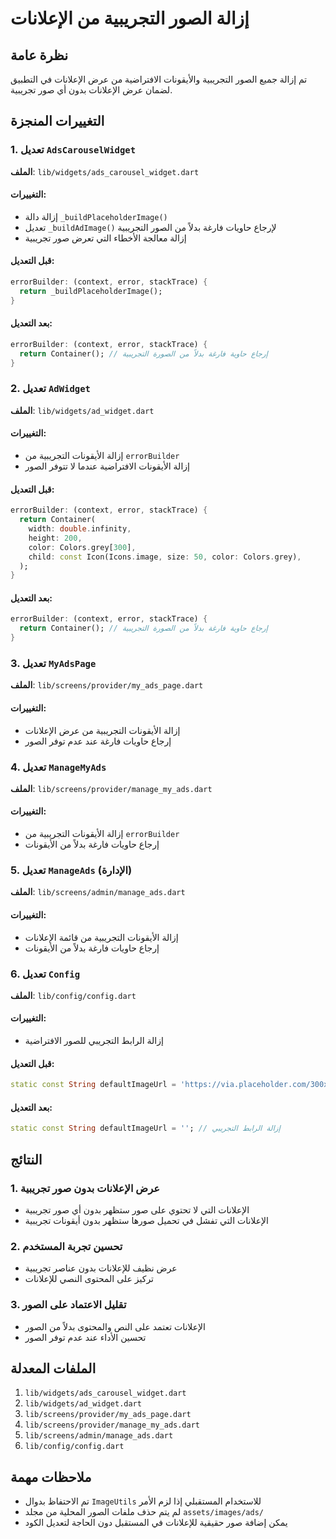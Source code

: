 # إزالة الصور التجريبية من الإعلانات

## نظرة عامة
تم إزالة جميع الصور التجريبية والأيقونات الافتراضية من عرض الإعلانات في التطبيق لضمان عرض الإعلانات بدون أي صور تجريبية.

## التغييرات المنجزة

### 1. تعديل `AdsCarouselWidget`
**الملف**: `lib/widgets/ads_carousel_widget.dart`

#### التغييرات:
- إزالة دالة `_buildPlaceholderImage()`
- تعديل `_buildAdImage()` لإرجاع حاويات فارغة بدلاً من الصور التجريبية
- إزالة معالجة الأخطاء التي تعرض صور تجريبية

#### قبل التعديل:
```dart
errorBuilder: (context, error, stackTrace) {
  return _buildPlaceholderImage();
}
```

#### بعد التعديل:
```dart
errorBuilder: (context, error, stackTrace) {
  return Container(); // إرجاع حاوية فارغة بدلاً من الصورة التجريبية
}
```

### 2. تعديل `AdWidget`
**الملف**: `lib/widgets/ad_widget.dart`

#### التغييرات:
- إزالة الأيقونات التجريبية من `errorBuilder`
- إزالة الأيقونات الافتراضية عندما لا تتوفر الصور

#### قبل التعديل:
```dart
errorBuilder: (context, error, stackTrace) {
  return Container(
    width: double.infinity,
    height: 200,
    color: Colors.grey[300],
    child: const Icon(Icons.image, size: 50, color: Colors.grey),
  );
}
```

#### بعد التعديل:
```dart
errorBuilder: (context, error, stackTrace) {
  return Container(); // إرجاع حاوية فارغة بدلاً من الصورة التجريبية
}
```

### 3. تعديل `MyAdsPage`
**الملف**: `lib/screens/provider/my_ads_page.dart`

#### التغييرات:
- إزالة الأيقونات التجريبية من عرض الإعلانات
- إرجاع حاويات فارغة عند عدم توفر الصور

### 4. تعديل `ManageMyAds`
**الملف**: `lib/screens/provider/manage_my_ads.dart`

#### التغييرات:
- إزالة الأيقونات التجريبية من `errorBuilder`
- إرجاع حاويات فارغة بدلاً من الأيقونات

### 5. تعديل `ManageAds` (الإدارة)
**الملف**: `lib/screens/admin/manage_ads.dart`

#### التغييرات:
- إزالة الأيقونات التجريبية من قائمة الإعلانات
- إرجاع حاويات فارغة بدلاً من الأيقونات

### 6. تعديل `Config`
**الملف**: `lib/config/config.dart`

#### التغييرات:
- إزالة الرابط التجريبي للصور الافتراضية

#### قبل التعديل:
```dart
static const String defaultImageUrl = 'https://via.placeholder.com/300x200';
```

#### بعد التعديل:
```dart
static const String defaultImageUrl = ''; // إزالة الرابط التجريبي
```

## النتائج

### 1. عرض الإعلانات بدون صور تجريبية
- الإعلانات التي لا تحتوي على صور ستظهر بدون أي صور تجريبية
- الإعلانات التي تفشل في تحميل صورها ستظهر بدون أيقونات تجريبية

### 2. تحسين تجربة المستخدم
- عرض نظيف للإعلانات بدون عناصر تجريبية
- تركيز على المحتوى النصي للإعلانات

### 3. تقليل الاعتماد على الصور
- الإعلانات تعتمد على النص والمحتوى بدلاً من الصور
- تحسين الأداء عند عدم توفر الصور

## الملفات المعدلة

1. `lib/widgets/ads_carousel_widget.dart`
2. `lib/widgets/ad_widget.dart`
3. `lib/screens/provider/my_ads_page.dart`
4. `lib/screens/provider/manage_my_ads.dart`
5. `lib/screens/admin/manage_ads.dart`
6. `lib/config/config.dart`

## ملاحظات مهمة

- تم الاحتفاظ بدوال `ImageUtils` للاستخدام المستقبلي إذا لزم الأمر
- لم يتم حذف ملفات الصور المحلية من مجلد `assets/images/ads/`
- يمكن إضافة صور حقيقية للإعلانات في المستقبل دون الحاجة لتعديل الكود 